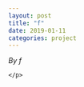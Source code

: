 ```yaml
---
layout: post
title: "f"
date: 2019-01-11
categories: project
---
```


*By f*

<html>
  <head>

  </head>
  <body>
    <p style="margin-top: 0">
      
    </p>
  </body>
</html>
